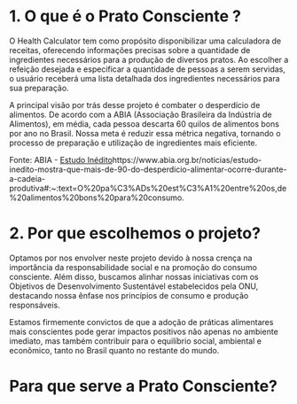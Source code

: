 # 1. O que é o Prato Consciente ?

O Health Calculator tem como propósito disponibilizar uma calculadora de receitas, oferecendo informações precisas sobre a quantidade de ingredientes necessários para a produção de diversos pratos. Ao escolher a refeição desejada e especificar a quantidade de pessoas a serem servidas, o usuário receberá uma lista detalhada dos ingredientes necessários para sua preparação.

A principal visão por trás desse projeto é combater o desperdício de alimentos. De acordo com a ABIA (Associação Brasileira da Indústria de Alimentos), em média, cada pessoa descarta 60 quilos de alimentos bons por ano no Brasil. Nossa meta é reduzir essa métrica negativa, tornando o processo de preparação e utilização de ingredientes mais eficiente.

Fonte: ABIA - [Estudo Inédito](https://www.abia.org.br/noticias/estudo-inedito-mostra-que-mais-de-90-do-desperdicio-alimentar-ocorre-durante-a-cadeia-produtiva#:~:text=O%20pa%C3%ADs%20est%C3%A1%20entre%20os,de%20alimentos%20bons%20para%20consumo.)https://www.abia.org.br/noticias/estudo-inedito-mostra-que-mais-de-90-do-desperdicio-alimentar-ocorre-durante-a-cadeia-produtiva#:~:text=O%20pa%C3%ADs%20est%C3%A1%20entre%20os,de%20alimentos%20bons%20para%20consumo.

# 2. Por que escolhemos o projeto?

Optamos por nos envolver neste projeto devido à nossa crença na importância da responsabilidade social e na promoção do consumo consciente. Além disso, buscamos alinhar nossas iniciativas com os Objetivos de Desenvolvimento Sustentável estabelecidos pela ONU, destacando nossa ênfase nos princípios de consumo e produção responsáveis.

Estamos firmemente convictos de que a adoção de práticas alimentares mais conscientes pode gerar impactos positivos não apenas no ambiente imediato, mas também contribuir para o equilíbrio social, ambiental e econômico, tanto no Brasil quanto no restante do mundo.


# Para que serve a Prato Consciente?

